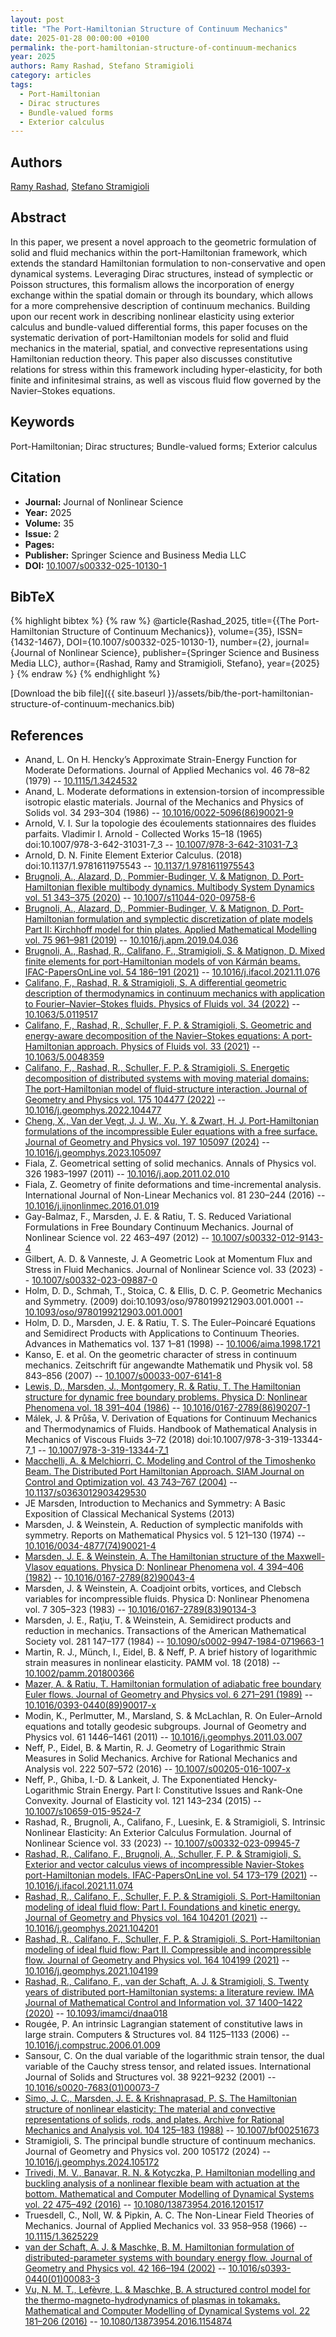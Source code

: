 ```yaml
---
layout: post
title: "The Port-Hamiltonian Structure of Continuum Mechanics"
date: 2025-01-28 00:00:00 +0100
permalink: the-port-hamiltonian-structure-of-continuum-mechanics
year: 2025
authors: Ramy Rashad, Stefano Stramigioli
category: articles
tags:
  - Port-Hamiltonian
  - Dirac structures
  - Bundle-valued forms
  - Exterior calculus
---
```

 
## Authors
[Ramy Rashad](authors/ramy-rashad), [Stefano Stramigioli](authors/stefano-stramigioli)
 
## Abstract
In this paper, we present a novel approach to the geometric formulation of solid and fluid mechanics within the port-Hamiltonian framework, which extends the standard Hamiltonian formulation to non-conservative and open dynamical systems. Leveraging Dirac structures, instead of symplectic or Poisson structures, this formalism allows the incorporation of energy exchange within the spatial domain or through its boundary, which allows for a more comprehensive description of continuum mechanics. Building upon our recent work in describing nonlinear elasticity using exterior calculus and bundle-valued differential forms, this paper focuses on the systematic derivation of port-Hamiltonian models for solid and fluid mechanics in the material, spatial, and convective representations using Hamiltonian reduction theory. This paper also discusses constitutive relations for stress within this framework including hyper-elasticity, for both finite and infinitesimal strains, as well as viscous fluid flow governed by the Navier–Stokes equations.
 
## Keywords
Port-Hamiltonian; Dirac structures; Bundle-valued forms; Exterior calculus
 
## Citation
- **Journal:** Journal of Nonlinear Science
- **Year:** 2025
- **Volume:** 35
- **Issue:** 2
- **Pages:** 
- **Publisher:** Springer Science and Business Media LLC
- **DOI:** [10.1007/s00332-025-10130-1](https://doi.org/10.1007/s00332-025-10130-1)
 
## BibTeX
{% highlight bibtex %}
{% raw %}
@article{Rashad_2025,
  title={{The Port-Hamiltonian Structure of Continuum Mechanics}},
  volume={35},
  ISSN={1432-1467},
  DOI={10.1007/s00332-025-10130-1},
  number={2},
  journal={Journal of Nonlinear Science},
  publisher={Springer Science and Business Media LLC},
  author={Rashad, Ramy and Stramigioli, Stefano},
  year={2025}
}
{% endraw %}
{% endhighlight %}
 
[Download the bib file]({{ site.baseurl }}/assets/bib/the-port-hamiltonian-structure-of-continuum-mechanics.bib)
 
## References
- Anand, L. On H. Hencky’s Approximate Strain-Energy Function for Moderate Deformations. Journal of Applied Mechanics vol. 46 78–82 (1979) -- [10.1115/1.3424532](https://doi.org/10.1115/1.3424532)
- Anand, L. Moderate deformations in extension-torsion of incompressible isotropic elastic materials. Journal of the Mechanics and Physics of Solids vol. 34 293–304 (1986) -- [10.1016/0022-5096(86)90021-9](https://doi.org/10.1016/0022-5096(86)90021-9)
- Arnold, V. I. Sur la topologie des écoulements stationnaires des fluides parfaits. Vladimir I. Arnold - Collected Works 15–18 (1965) doi:10.1007/978-3-642-31031-7_3 -- [10.1007/978-3-642-31031-7_3](https://doi.org/10.1007/978-3-642-31031-7_3)
- Arnold, D. N. Finite Element Exterior Calculus. (2018) doi:10.1137/1.9781611975543 -- [10.1137/1.9781611975543](https://doi.org/10.1137/1.9781611975543)
- [Brugnoli, A., Alazard, D., Pommier-Budinger, V. & Matignon, D. Port-Hamiltonian flexible multibody dynamics. Multibody System Dynamics vol. 51 343–375 (2020)](port-hamiltonian-flexible-multibody-dynamics) -- [10.1007/s11044-020-09758-6](https://doi.org/10.1007/s11044-020-09758-6)
- [Brugnoli, A., Alazard, D., Pommier-Budinger, V. & Matignon, D. Port-Hamiltonian formulation and symplectic discretization of plate models Part II: Kirchhoff model for thin plates. Applied Mathematical Modelling vol. 75 961–981 (2019)](port-hamiltonian-formulation-and-symplectic-discretization-of-plate-models-part-ii-kirchhoff-model-for-thin-plates) -- [10.1016/j.apm.2019.04.036](https://doi.org/10.1016/j.apm.2019.04.036)
- [Brugnoli, A., Rashad, R., Califano, F., Stramigioli, S. & Matignon, D. Mixed finite elements for port-Hamiltonian models of von Kármán beams. IFAC-PapersOnLine vol. 54 186–191 (2021)](mixed-finite-elements-for-port-hamiltonian-models-of-von-karman-beams) -- [10.1016/j.ifacol.2021.11.076](https://doi.org/10.1016/j.ifacol.2021.11.076)
- [Califano, F., Rashad, R. & Stramigioli, S. A differential geometric description of thermodynamics in continuum mechanics with application to Fourier–Navier–Stokes fluids. Physics of Fluids vol. 34 (2022)](a-differential-geometric-description-of-thermodynamics-in-continuum-mechanics-with-application-to-fourier-navier-stokes-fluids) -- [10.1063/5.0119517](https://doi.org/10.1063/5.0119517)
- [Califano, F., Rashad, R., Schuller, F. P. & Stramigioli, S. Geometric and energy-aware decomposition of the Navier–Stokes equations: A port-Hamiltonian approach. Physics of Fluids vol. 33 (2021)](geometric-and-energy-aware-decomposition-of-the-navier-stokes-equations-a-port-hamiltonian-approach) -- [10.1063/5.0048359](https://doi.org/10.1063/5.0048359)
- [Califano, F., Rashad, R., Schuller, F. P. & Stramigioli, S. Energetic decomposition of distributed systems with moving material domains: The port-Hamiltonian model of fluid-structure interaction. Journal of Geometry and Physics vol. 175 104477 (2022)](energetic-decomposition-of-distributed-systems-with-moving-material-domains-the-port-hamiltonian-model-of-fluid-structure-interaction) -- [10.1016/j.geomphys.2022.104477](https://doi.org/10.1016/j.geomphys.2022.104477)
- [Cheng, X., Van der Vegt, J. J. W., Xu, Y. & Zwart, H. J. Port-Hamiltonian formulations of the incompressible Euler equations with a free surface. Journal of Geometry and Physics vol. 197 105097 (2024)](port-hamiltonian-formulations-of-the-incompressible-euler-equations-with-a-free-surface) -- [10.1016/j.geomphys.2023.105097](https://doi.org/10.1016/j.geomphys.2023.105097)
- Fiala, Z. Geometrical setting of solid mechanics. Annals of Physics vol. 326 1983–1997 (2011) -- [10.1016/j.aop.2011.02.010](https://doi.org/10.1016/j.aop.2011.02.010)
- Fiala, Z. Geometry of finite deformations and time-incremental analysis. International Journal of Non-Linear Mechanics vol. 81 230–244 (2016) -- [10.1016/j.ijnonlinmec.2016.01.019](https://doi.org/10.1016/j.ijnonlinmec.2016.01.019)
- Gay-Balmaz, F., Marsden, J. E. & Ratiu, T. S. Reduced Variational Formulations in Free Boundary Continuum Mechanics. Journal of Nonlinear Science vol. 22 463–497 (2012) -- [10.1007/s00332-012-9143-4](https://doi.org/10.1007/s00332-012-9143-4)
- Gilbert, A. D. & Vanneste, J. A Geometric Look at Momentum Flux and Stress in Fluid Mechanics. Journal of Nonlinear Science vol. 33 (2023) -- [10.1007/s00332-023-09887-0](https://doi.org/10.1007/s00332-023-09887-0)
- Holm, D. D., Schmah, T., Stoica, C. & Ellis, D. C. P. Geometric Mechanics and Symmetry. (2009) doi:10.1093/oso/9780199212903.001.0001 -- [10.1093/oso/9780199212903.001.0001](https://doi.org/10.1093/oso/9780199212903.001.0001)
- Holm, D. D., Marsden, J. E. & Ratiu, T. S. The Euler–Poincaré Equations and Semidirect Products with Applications to Continuum Theories. Advances in Mathematics vol. 137 1–81 (1998) -- [10.1006/aima.1998.1721](https://doi.org/10.1006/aima.1998.1721)
- Kanso, E. et al. On the geometric character of stress in continuum mechanics. Zeitschrift für angewandte Mathematik und Physik vol. 58 843–856 (2007) -- [10.1007/s00033-007-6141-8](https://doi.org/10.1007/s00033-007-6141-8)
- [Lewis, D., Marsden, J., Montgomery, R. & Ratiu, T. The Hamiltonian structure for dynamic free boundary problems. Physica D: Nonlinear Phenomena vol. 18 391–404 (1986)](the-hamiltonian-structure-for-dynamic-free-boundary-problems) -- [10.1016/0167-2789(86)90207-1](https://doi.org/10.1016/0167-2789(86)90207-1)
- Málek, J. & Průša, V. Derivation of Equations for Continuum Mechanics and Thermodynamics of Fluids. Handbook of Mathematical Analysis in Mechanics of Viscous Fluids 3–72 (2018) doi:10.1007/978-3-319-13344-7_1 -- [10.1007/978-3-319-13344-7_1](https://doi.org/10.1007/978-3-319-13344-7_1)
- [Macchelli, A. & Melchiorri, C. Modeling and Control of the Timoshenko Beam. The Distributed Port Hamiltonian Approach. SIAM Journal on Control and Optimization vol. 43 743–767 (2004)](modeling-and-control-of-the-timoshenko-beam-the-distributed-port-hamiltonian-approach) -- [10.1137/s0363012903429530](https://doi.org/10.1137/s0363012903429530)
- JE Marsden, Introduction to Mechanics and Symmetry: A Basic Exposition of Classical Mechanical Systems (2013)
- Marsden, J. & Weinstein, A. Reduction of symplectic manifolds with symmetry. Reports on Mathematical Physics vol. 5 121–130 (1974) -- [10.1016/0034-4877(74)90021-4](https://doi.org/10.1016/0034-4877(74)90021-4)
- [Marsden, J. E. & Weinstein, A. The Hamiltonian structure of the Maxwell-Vlasov equations. Physica D: Nonlinear Phenomena vol. 4 394–406 (1982)](the-hamiltonian-structure-of-the-maxwell-vlasov-equations) -- [10.1016/0167-2789(82)90043-4](https://doi.org/10.1016/0167-2789(82)90043-4)
- Marsden, J. & Weinstein, A. Coadjoint orbits, vortices, and Clebsch variables for incompressible fluids. Physica D: Nonlinear Phenomena vol. 7 305–323 (1983) -- [10.1016/0167-2789(83)90134-3](https://doi.org/10.1016/0167-2789(83)90134-3)
- Marsden, J. E., Raţiu, T. & Weinstein, A. Semidirect products and reduction in mechanics. Transactions of the American Mathematical Society vol. 281 147–177 (1984) -- [10.1090/s0002-9947-1984-0719663-1](https://doi.org/10.1090/s0002-9947-1984-0719663-1)
- Martin, R. J., Münch, I., Eidel, B. & Neff, P. A brief history of logarithmic strain measures in nonlinear elasticity. PAMM vol. 18 (2018) -- [10.1002/pamm.201800366](https://doi.org/10.1002/pamm.201800366)
- [Mazer, A. & Ratiu, T. Hamiltonian formulation of adiabatic free boundary Euler flows. Journal of Geometry and Physics vol. 6 271–291 (1989)](hamiltonian-formulation-of-adiabatic-free-boundary-euler-flows) -- [10.1016/0393-0440(89)90017-x](https://doi.org/10.1016/0393-0440(89)90017-x)
- Modin, K., Perlmutter, M., Marsland, S. & McLachlan, R. On Euler–Arnold equations and totally geodesic subgroups. Journal of Geometry and Physics vol. 61 1446–1461 (2011) -- [10.1016/j.geomphys.2011.03.007](https://doi.org/10.1016/j.geomphys.2011.03.007)
- Neff, P., Eidel, B. & Martin, R. J. Geometry of Logarithmic Strain Measures in Solid Mechanics. Archive for Rational Mechanics and Analysis vol. 222 507–572 (2016) -- [10.1007/s00205-016-1007-x](https://doi.org/10.1007/s00205-016-1007-x)
- Neff, P., Ghiba, I.-D. & Lankeit, J. The Exponentiated Hencky-Logarithmic Strain Energy. Part I: Constitutive Issues and Rank-One Convexity. Journal of Elasticity vol. 121 143–234 (2015) -- [10.1007/s10659-015-9524-7](https://doi.org/10.1007/s10659-015-9524-7)
- Rashad, R., Brugnoli, A., Califano, F., Luesink, E. & Stramigioli, S. Intrinsic Nonlinear Elasticity: An Exterior Calculus Formulation. Journal of Nonlinear Science vol. 33 (2023) -- [10.1007/s00332-023-09945-7](https://doi.org/10.1007/s00332-023-09945-7)
- [Rashad, R., Califano, F., Brugnoli, A., Schuller, F. P. & Stramigioli, S. Exterior and vector calculus views of incompressible Navier-Stokes port-Hamiltonian models. IFAC-PapersOnLine vol. 54 173–179 (2021)](exterior-and-vector-calculus-views-of-incompressible-navier-stokes-port-hamiltonian-models) -- [10.1016/j.ifacol.2021.11.074](https://doi.org/10.1016/j.ifacol.2021.11.074)
- [Rashad, R., Califano, F., Schuller, F. P. & Stramigioli, S. Port-Hamiltonian modeling of ideal fluid flow: Part I. Foundations and kinetic energy. Journal of Geometry and Physics vol. 164 104201 (2021)](port-hamiltonian-modeling-of-ideal-fluid-flow-part-i-foundations-and-kinetic-energy) -- [10.1016/j.geomphys.2021.104201](https://doi.org/10.1016/j.geomphys.2021.104201)
- [Rashad, R., Califano, F., Schuller, F. P. & Stramigioli, S. Port-Hamiltonian modeling of ideal fluid flow: Part II. Compressible and incompressible flow. Journal of Geometry and Physics vol. 164 104199 (2021)](port-hamiltonian-modeling-of-ideal-fluid-flow-part-ii-compressible-and-incompressible-flow) -- [10.1016/j.geomphys.2021.104199](https://doi.org/10.1016/j.geomphys.2021.104199)
- [Rashad, R., Califano, F., van der Schaft, A. J. & Stramigioli, S. Twenty years of distributed port-Hamiltonian systems: a literature review. IMA Journal of Mathematical Control and Information vol. 37 1400–1422 (2020)](twenty-years-of-distributed-port-hamiltonian-systems-a-literature-review) -- [10.1093/imamci/dnaa018](https://doi.org/10.1093/imamci/dnaa018)
- Rougée, P. An intrinsic Lagrangian statement of constitutive laws in large strain. Computers &amp; Structures vol. 84 1125–1133 (2006) -- [10.1016/j.compstruc.2006.01.009](https://doi.org/10.1016/j.compstruc.2006.01.009)
- Sansour, C. On the dual variable of the logarithmic strain tensor, the dual variable of the Cauchy stress tensor, and related issues. International Journal of Solids and Structures vol. 38 9221–9232 (2001) -- [10.1016/s0020-7683(01)00073-7](https://doi.org/10.1016/s0020-7683(01)00073-7)
- [Simo, J. C., Marsden, J. E. & Krishnaprasad, P. S. The Hamiltonian structure of nonlinear elasticity: The material and convective representations of solids, rods, and plates. Archive for Rational Mechanics and Analysis vol. 104 125–183 (1988)](the-hamiltonian-structure-of-nonlinear-elasticity-the-material-and-convective-representations-of-solids-rods-and-plates) -- [10.1007/bf00251673](https://doi.org/10.1007/bf00251673)
- Stramigioli, S. The principal bundle structure of continuum mechanics. Journal of Geometry and Physics vol. 200 105172 (2024) -- [10.1016/j.geomphys.2024.105172](https://doi.org/10.1016/j.geomphys.2024.105172)
- [Trivedi, M. V., Banavar, R. N. & Kotyczka, P. Hamiltonian modelling and buckling analysis of a nonlinear flexible beam with actuation at the bottom. Mathematical and Computer Modelling of Dynamical Systems vol. 22 475–492 (2016)](hamiltonian-modelling-and-buckling-analysis-of-a-nonlinear-flexible-beam-with-actuation-at-the-bottom) -- [10.1080/13873954.2016.1201517](https://doi.org/10.1080/13873954.2016.1201517)
- Truesdell, C., Noll, W. & Pipkin, A. C. The Non-Linear Field Theories of Mechanics. Journal of Applied Mechanics vol. 33 958–958 (1966) -- [10.1115/1.3625229](https://doi.org/10.1115/1.3625229)
- [van der Schaft, A. J. & Maschke, B. M. Hamiltonian formulation of distributed-parameter systems with boundary energy flow. Journal of Geometry and Physics vol. 42 166–194 (2002)](hamiltonian-formulation-of-distributed-parameter-systems-with-boundary-energy-flow) -- [10.1016/s0393-0440(01)00083-3](https://doi.org/10.1016/s0393-0440(01)00083-3)
- [Vu, N. M. T., Lefèvre, L. & Maschke, B. A structured control model for the thermo-magneto-hydrodynamics of plasmas in tokamaks. Mathematical and Computer Modelling of Dynamical Systems vol. 22 181–206 (2016)](a-structured-control-model-for-the-thermo-magneto-hydrodynamics-of-plasmas-in-tokamaks) -- [10.1080/13873954.2016.1154874](https://doi.org/10.1080/13873954.2016.1154874)

